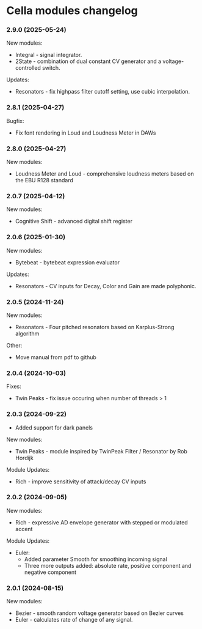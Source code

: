 # Cella modules changelog

### 2.9.0 (2025-05-24)

New modules:
* Integral - signal integrator.
* 2State - combination of dual constant CV generator and a voltage-controlled switch.

Updates:
* Resonators - fix highpass filter cutoff setting, use cubic interpolation.

### 2.8.1 (2025-04-27)
Bugfix:
* Fix font rendering in Loud and Loudness Meter in DAWs

### 2.8.0 (2025-04-27)

New modules:
* Loudness Meter and Loud - comprehensive loudness meters based on the EBU R128 standard

### 2.0.7 (2025-04-12)

New modules:
* Cognitive Shift - advanced digital shift register

### 2.0.6 (2025-01-30)

New modules:
* Bytebeat - bytebeat expression evaluator

Updates:
* Resonators - CV inputs for Decay, Color and Gain are made polyphonic.

### 2.0.5 (2024-11-24)

New modules:
* Resonators - Four pitched resonators based on Karplus-Strong algorithm

Other:
* Move manual from pdf to github

### 2.0.4 (2024-10-03)

Fixes:
* Twin Peaks - fix issue occuring when number of threads > 1

### 2.0.3 (2024-09-22)
* Added support for dark panels

New modules:
* Twin Peaks - module inspired by TwinPeak Filter / Resonator by Rob Hordijk

Module Updates:
* Rich - improve sensitivity of attack/decay CV inputs

### 2.0.2 (2024-09-05)
New modules:
* Rich - expressive AD envelope generator with stepped or modulated accent

Module Updates:
* Euler:
  * Added parameter Smooth for smoothing incoming signal
  * Three more outputs added: absolute rate, positive component and negative component


### 2.0.1 (2024-08-15)
New modules:
* Bezier - smooth random voltage generator based on Bezier curves
* Euler - calculates rate of change of any signal.
